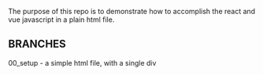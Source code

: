 The purpose of this repo is to demonstrate how to accomplish the react and vue javascript in a plain html file.

## BRANCHES
00_setup - a simple html file, with a single div